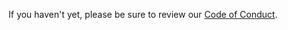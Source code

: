 If you haven't yet, please be sure to review our [Code of Conduct](https://github.com/trussworks/.github/blob/main/CODE_OF_CONDUCT.md).
